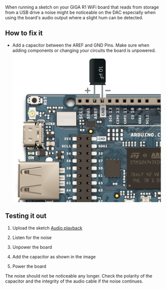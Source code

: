 
When running a sketch on your GIGA R1 WiFi board that reads from storage from a USB drive a noise might be noticeable on the DAC especially when using the board's audio output where a slight hum can be detected.

## How to fix it

* Add a capacitor between the AREF and GND Pins. Make sure when adding components or changing your circuits the board is unpowered.
![10pF Capacitor between AREF and GND](img/GIGA-R1-filter-DAC.png)


## Testing it out

1. Upload the sketch [Audio playback](https://docs.arduino.cc/tutorials/giga-r1-wifi/giga-audio/#audio-playback)

2. Listen for the noise

3. Unpower the board

4. Add the capacitor as shown in the image

5. Power the board

The noise should not be noticeable any longer. Check the polarity of the capacitor and the integrity of the audio cable if the noise continues.